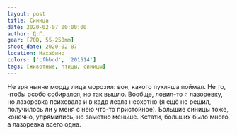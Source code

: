 ```yaml
---
layout: post
title: Синица
date: 2020-02-07 00:00:00
author: Д.Г.
gear: [70D, 55-250mm]
shoot_date: 2020-02-07
location: Нахабино
colors: ['cfbbcd', '201514']
tags: [животные, птицы, синицы]
---
```

Не зря нынче морду лица морозил: вон, какого пухляша поймал. Не то, чтобы особо собирался, но так вышло. Вообще, ловил-то я лазоревку, но лазоревка психовала и в кадр лезла неохотно (я ещё не решил, получилось ли у меня с нею что-то пристойное). Большие синицы тоже, конечно, упрямились, но заметно меньше. Кстати, больших было много, а лазоревка всего одна.
